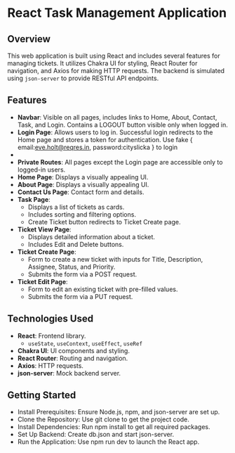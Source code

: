 
# React Task Management Application

## Overview

This web application is built using React and includes several features for managing tickets. It utilizes Chakra UI for styling, React Router for navigation, and Axios for making HTTP requests. The backend is simulated using `json-server` to provide RESTful API endpoints.

## Features

- **Navbar**: Visible on all pages, includes links to Home, About, Contact, Task, and Login. Contains a LOGOUT button visible only when logged in.
- **Login Page**: Allows users to log in. Successful login redirects to the Home page and stores a token for authentication. Use
                fake { email:eve.holt@reqres.in,
                     password:cityslicka } to login
- 
- **Private Routes**: All pages except the Login page are accessible only to logged-in users.
- **Home Page**: Displays a visually appealing UI.
- **About Page**: Displays a visually appealing UI.
- **Contact Us Page**: Contact form and details.
- **Task Page**: 
  - Displays a list of tickets as cards.
  - Includes sorting and filtering options.
  - Create Ticket button redirects to Ticket Create page.
- **Ticket View Page**: 
  - Displays detailed information about a ticket.
  - Includes Edit and Delete buttons.
- **Ticket Create Page**: 
  - Form to create a new ticket with inputs for Title, Description, Assignee, Status, and Priority.
  - Submits the form via a POST request.
- **Ticket Edit Page**: 
  - Form to edit an existing ticket with pre-filled values.
  - Submits the form via a PUT request.

## Technologies Used

- **React**: Frontend library.
  - `useState`, `useContext`, `useEffect`, `useRef`
- **Chakra UI**: UI components and styling.
- **React Router**: Routing and navigation.
- **Axios**: HTTP requests.
- **json-server**: Mock backend server.



## Getting Started

- Install Prerequisites: Ensure Node.js, npm, and json-server are set up.
- Clone the Repository: Use git clone to get the project code.
- Install Dependencies: Run npm install to get all required packages.
- Set Up Backend: Create db.json and start  json-server.
- Run the Application: Use npm run dev to launch the React app.

